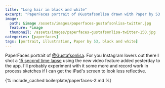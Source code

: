 ```yaml
---
title: "Long hair in black and white"
excerpt: "PaperFaces portrait of @Gustafsonlisa drawn with Paper by 53 on an iPad."
image: 
  path: &image /assets/images/paperfaces-gustafsonlisa-twitter.jpg 
  feature: *image
  thumbnail: /assets/images/paperfaces-gustafsonlisa-twitter-150.jpg
categories: [paperfaces]
tags: [portrait, illustration, Paper by 53, black and white]
---
```


PaperFaces portrait of [@Gustafsonlisa](https://twitter.com/Gustafsonlisa). For you Instagram lovers out there I shot a [15 second time lapse](http://instagram.com/p/azMK1xgU09/) using the new video feature added yesterday to the app. I'll probably experiment with it some more and record work in process sketches if I can get the iPad's screen to look less reflective.

{% include_cached boilerplate/paperfaces-2.md %}
